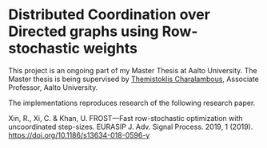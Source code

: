 # Distributed Coordination over Directed graphs using Row-stochastic weights

This project is an ongoing part of my Master Thesis at Aalto University.  The Master thesis is being supervised by [Themistoklis Charalambous](https://themistoklis.org/), Associate Professor, Aalto University.

The implementations reproduces research of the following research paper.

Xin, R., Xi, C. & Khan, U. FROST—Fast row-stochastic optimization with uncoordinated step-sizes. EURASIP J. Adv. Signal Process. 2019, 1 (2019). https://doi.org/10.1186/s13634-018-0596-y 
